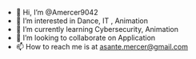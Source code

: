 - 👋 Hi, I’m @Amercer9042
- 👀 I’m interested in Dance, IT , Animation
- 🌱 I’m currently learning Cybersecurity, Animation
- 💞️ I’m looking to collaborate on Application
- 📫 How to reach me is at asante.mercer@gmail.com

<!---
Amercer9042/Amercer9042 is a ✨ special ✨ repository because its `README.md` (this file) appears on your GitHub profile.
You can click the Preview link to take a look at your changes.
--->

